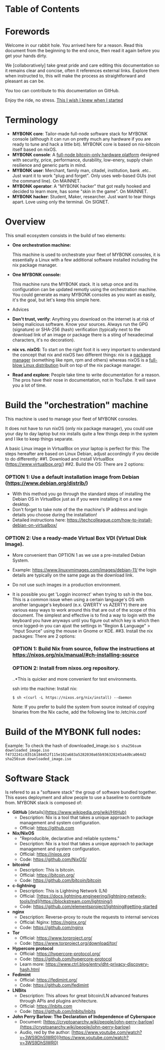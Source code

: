 


# Table of Contents

  <to be done>

# Forewords
Welcome in our rabbit hole. 
You arrived here for a reason. Read this document from the beginning to the end once, then read it again before you get your hands dirty. 
  
We [collaboratively] take great pride and care editing this documentation so it remains clear and concise, often it references external links. Explore them when instructed to, this will make the process as straightforward and pleasant as can be.
  
You too can contribute to this documentation on GitHub.
  
Enjoy the ride, no stress. [This I wish I knew when I started](RABBIT-HOLES.md)

# Terminology
- **MYBONK core**: Tailor-made full-node software stack for MYBONK console (although it can run on pretty much any hardware if you are ready to tune and hack a little bit). MYBONK core is based on nix-bitcoin itself based on nixOS. 
- **MYBONK console**: A [full-node bitcoin-only hardware platform](https://mybonk.co) designed with security, price, performance, durability, low-enery, supply chain resilience and generic parts in mind.
- **MYBONK user**: Merchant, family man, citadel, institution, bank .etc.. Just want it to work "plug and forget". Only uses web-based GUIs (not the command line). On MAINNET.
- **MYBONK operator**: A "MYBONK hacker" that got really hooked and decided to learn more, has some "skin in the game". On MAINNET.
- **MYBONK hacker**: Student, Maker, researcher. Just want to tear things apart. Love using only the terminal. On SIGNET.

# Overview

This small ecosystem consists in the build of two elements:
  
- **One orchestration machine:**
  
  This machine is used to orchestrate your fleet of MYBONK consoles, it is essentially a Linux with a few additional software installed including the nix package manager.
- **One MYBONK console:**
  
  This machine runs the MYBONK stack. It is setup once and its configuration can be updated remotly using the orchestration machine.
  You could generate as many MYBONK consoles as you want as easily, it's the goal, but let's keep this simple here.
  
- Advices
- **Don't trust, verify**: Anything you download on the internet is at risk of being malicious software. Know your sources. Always run the GPG (signature) or SHA-256 (hash) verification (typically next to the download link of an image or package there is a sting of hexadecimal characters, it's no decoration).
- **nix vs. nixOS**: To start on the right foot it is very important to understand the concept that nix and nixOS two different things: nix is a [package manager](https://en.wikipedia.org/wiki/Package_manager) (something like npm, rpm and others) whereas nixOS is a [full-blow Linux distribution](https://en.wikipedia.org/wiki/NixOS) built on top of the nix package manager.
- **Read and explore**: People take time to write documentation for a reason. The pros have their nose in documentation, not in YouTube. It will save you a lot of time.

# Build the "orchestration" machine
This machine is used to manage your fleet of MYBONK consoles.
  
It does not have to run nixOS (only nix package manager), you could use your day to day laptop but nix installs quite a few things deep in the system and I like to keep things separate. 
  
A basic Linux image in VirtualBox on your laptop is perfect for this: The steps hereafter are based on Linux Debian, adjust accordingly if you decide to do differently:
##1. Download and install VirtualBox (https://www.virtualbox.org/)
##2. Build the OS: There are 2 options:
  ### OPTION 1: Use a default installation image from Debian (https://www.debian.org/distrib/)
  - With this method you go through the standard steps of installing the Debian OS in VirtualBox just as if you were installing it on a new desktop.
  - Don't forget to take note of the the machine's IP address and login details you choose during the installation!
  - Detailed instructions here: https://techcolleague.com/how-to-install-debian-on-virtualbox/
  ### OPTION 2: Use a ready-made Virtual Box VDI (Virtual Disk Image). 
  - More convenient than OPTION 1 as we use a pre-installed Debian System. 
  - Example: https://www.linuxvmimages.com/images/debian-11/ the login details are typically on the same page as the download link. 
  - Do not use such images in a production environment. 
  - It is possible you get 'Loggin incorrect' when trying to ssh in the box. This is a common issue when using a certain language's OS with another language's keyboard (e.x. QWERTY vs AZERTY) there are various easy ways to work around this that are out of the scope of this document. The simplest and effective is to find a way to login with the keyboard you have anyways until you figure out which key is which then once logged-in you can ajust the settings in "Region & Language" > "Input Source" using the mouse in Gnome or KDE.
##3. Install the nix packages: There are 2 options:
     ### OPTION 1: Build Nix from source, follow the instructions at https://nixos.org/nix/manual/#ch-installing-source
     ### OPTION 2: Install from nixos.org repository. 
     ..*This is quicker and more convenient for test environments.
      
      ssh into the machine:
      Install nix:
      ```
      $ sh <(curl -L https://nixos.org/nix/install) --daemon
      ```
      
      Note: If you prefer to build the system from source instead of copying binaries from the Nix cache, add the following line to /etc/nix.conf



      




# Build of the MYBONK full nodes:

<TBD>
<TBD>
<TBD>
  
  Example: To check the hash of downloaded_image.iso
      ```
      $ sha256sum downloaded_image.iso
      f4732241c03516184452f115e102a683a5282030a65b936328245a4d0ca064d2 sha256sum downloaded_image.iso
      ```




# Software Stack

Is refered to as a "softawre stack" the group of software bundled together. This eases deployment and allow people to use a baseline to contribute from.
MYBONK stack is composed of:

- **GitHub**  [details](<https://www.wikipedia.org/wiki/HitHub)>
  - Description: Nix is a tool that takes a unique approach to package management and system configuration.
  - Official: https://github.com
- **Nix/NixOS**
  - "Reproducible, declarative and reliable systems."
  - Description: Nix is a tool that takes a unique approach to package management and system configuration.
  - Official: https://nixos.org
  - Code: https://github.com/NixOS/
- **bitcoind**
  - Description: This is bitcoin.
  - Official: https://bitcoin.org/
  - Code: https://github.com/bitcoin/bitcoin
- **c-lightning**
  - Description: This is Lightning Network (LN)
  - Official:  [https://docs.lightning.engineering/lightning-network-tools/lnd](https://blockstream.com/lightning/)
  - Code: https://github.com/elementsproject/lightning#getting-started
- **nginx**
  - Description: Reverse-proxy to route the requests to internal services
  - Official: Nginx: https://nginx.org/
  - Code: https://github.com/nginx
- **Tor**
  - Official: https://www.torproject.org/
  - Code: https://www.torproject.org/download/tor/
- **Hypercore protocol**
  - Official: https://hypercore-protocol.org/
  - Code: https://github.com/hypercore-protocol
  - Learn more: https://www.ctrl.blog/entry/dht-privacy-discovery-hash.html
- **Fedimint**
  - Official: https://fedimint.org/ 
  - Code: https://github.com/fedimint
- **LNBits**
  - Description: This allows for great bitcoin/LN advanced features through APIs and plugins architecture.
  - Official: https://lnbits.com
  - Code: https://github.com/lnbits/lnbits
- **John Perry Barlow: The Declaration of Independence of Cyberspace**
  - Document: [https://cryptoanarchy.wiki/people/john-perry-barlow](https://cryptoanarchy.wiki/people/john-perry-barlow)
  - Audio, red by the author: [https://www.youtube.com/watch?v=3WS9DhSIWR0](https://www.youtube.com/watch?v=3WS9DhSIWR0)

